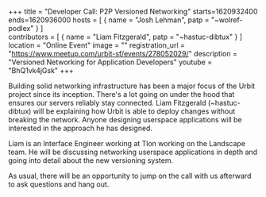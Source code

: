 +++
title = "Developer Call: P2P Versioned Networking"
starts=1620932400
ends=1620936000
hosts = [
      { name = "Josh Lehman", patp = "~wolref-podlex" }
]      
contributors = [
	     { name = "Liam Fitzgerald", patp = "~hastuc-dibtux" }
]	     
location = "Online Event"
image = ""
registration_url = "https://www.meetup.com/urbit-sf/events/278052029/"
description = "Versioned Networking for Application Developers"
youtube = "BhQ1vk4jGsk"
+++

Building solid networking infrastructure has been a major focus of the Urbit project since its inception. There's a lot going on under the hood
that ensures our servers reliably stay connected. Liam Fitzgerald (~hastuc-dibtux) will be explaining how Urbit is able to deploy changes without breaking the network. Anyone designing userspace applications will be interested in the approach he has designed.

Liam is an Interface Engineer working at Tlon working on the Landscape team. He will be discussing networking userspace applications in depth and going into detail about the new versioning system.

As usual, there will be an opportunity to jump on the call with us afterward to ask questions and hang out.
